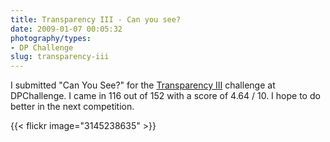 ```yaml
---
title: Transparency III - Can you see?
date: 2009-01-07 00:05:32
photography/types:
- DP Challenge
slug: transparency-iii
---
```

I submitted "Can You See?" for the <a href="http://www.dpchallenge.com/image.php?IMAGE_ID=750775">Transparency III</a> challenge at DPChallenge. I came in 116 out of 152 with a score of  4.64 / 10. I hope to do better in the next competition.

{{< flickr image="3145238635" >}}